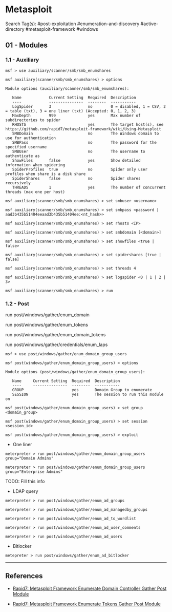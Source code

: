 # Metasploit

Search Tag(s): #post-exploitation #enumeration-and-discovery #active-directory #metasploit-framework #windows

## 01 - Modules

### 1.1 - Auxiliary

```
msf > use auxiliary/scanner/smb/smb_enumshares

msf auxiliary(scanner/smb/smb_enumshares) > options

Module options (auxiliary/scanner/smb/smb_enumshares):

   Name            Current Setting  Required  Description
   ----            ---------------  --------  -----------
   LogSpider       3                no        0 = disabled, 1 = CSV, 2 = table (txt), 3 = one liner (txt) (Accepted: 0, 1, 2, 3)
   MaxDepth        999              yes       Max number of subdirectories to spider
   RHOSTS                           yes       The target host(s), see https://github.com/rapid7/metasploit-framework/wiki/Using-Metasploit
   SMBDomain       .                no        The Windows domain to use for authentication
   SMBPass                          no        The password for the specified username
   SMBUser                          no        The username to authenticate as
   ShowFiles       false            yes       Show detailed information when spidering
   SpiderProfiles  true             no        Spider only user profiles when share is a disk share
   SpiderShares    false            no        Spider shares recursively
   THREADS         1                yes       The number of concurrent threads (max one per host)

msf auxiliary(scanner/smb/smb_enumshares) > set smbuser <username>

msf auxiliary(scanner/smb/smb_enumshares) > set smbpass <password | aad3b435b51404eeaad3b435b51404ee:<nt_hash>>

msf auxiliary(scanner/smb/smb_enumshares) > set rhosts <IP>

msf auxiliary(scanner/smb/smb_enumshares) > set smbdomain [<domain>]

msf auxiliary(scanner/smb/smb_enumshares) > set showfiles <true | false>

msf auxiliary(scanner/smb/smb_enumshares) > set spidershares [true | false]

msf auxiliary(scanner/smb/smb_enumshares) > set threads 4

msf auxiliary(scanner/smb/smb_enumshares) > set logspider <0 | 1 | 2 | 3>

msf auxiliary(scanner/smb/smb_enumshares) > run
```

### 1.2 - Post

run post/windows/gather/enum_domain

run post/windows/gather/enum_tokens

run post/windows/gather/enum_domain_tokens

run post/windows/gather/credentials/enum_laps

```
msf > use post/windows/gather/enum_domain_group_users

msf post(windows/gather/enum_domain_group_users) > options

Module options (post/windows/gather/enum_domain_group_users):

   Name     Current Setting  Required  Description
   ----     ---------------  --------  -----------
   GROUP                     yes       Domain Group to enumerate
   SESSION                   yes       The session to run this module on

msf post(windows/gather/enum_domain_group_users) > set group <domain_group>

msf post(windows/gather/enum_domain_group_users) > set session <session_id>

msf post(windows/gather/enum_domain_group_users) > exploit
```

- One liner

```
meterpreter > run post/windows/gather/enum_domain_group_users group="Domain Admins"

meterpreter > run post/windows/gather/enum_domain_group_users group="Enterprise Admins"
```

TODO: Fill this info

- LDAP query

```
meterpreter > run post/windows/gather/enum_ad_groups

meterpreter > run post/windows/gather/enum_ad_managedby_groups

meterpreter > run post/windows/gather/enum_ad_to_wordlist

meterpreter > run post/windows/gather/enum_ad_user_comments

meterpreter > run post/windows/gather/enum_ad_users
```

- Bitlocker

```
metepreter > run post/windows/gather/enum_ad_bitlocker
```

---
## References

- [Rapid7: Metasploit Framework Enumerate Domain Controller Gather Post Module](https://github.com/rapid7/metasploit-framework/blob/master/documentation/modules/post/windows/gather/enum_domain.md)

- [Rapid7: Metasploit Framework Enumerate Tokens Gather Post Module](https://github.com/rapid7/metasploit-framework/blob/master/documentation/modules/post/windows/gather/enum_tokens.md)